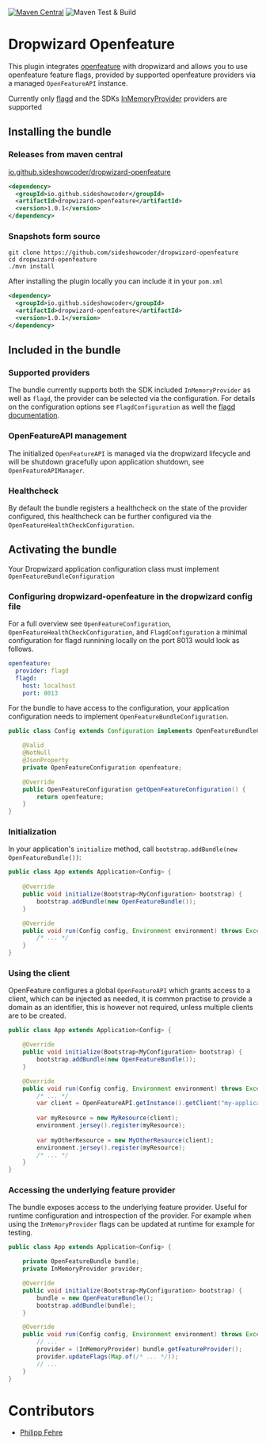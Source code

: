 [![Maven Central](https://maven-badges.sml.io/sonatype-central/io.github.sideshowcoder/dropwizard-openfeature/badge.svg?version=1.0.0)](https://maven-badges.sml.io/sonatype-central/io.github.sideshowcoder/dropwizard-openfeature) ![Maven Test & Build](https://github.com/sideshowcoder/dropwizard-openfeature/actions/workflows/maven-build.yml/badge.svg)

# Dropwizard Openfeature

This plugin integrates [openfeature][1] with dropwizard and allows you to use openfeature feature
flags, provided by supported openfeature providers via a managed `OpenFeatureAPI` instance.

Currently only [flagd][2] and the SDKs [InMemoryProvider][3] providers are supported

## Installing the bundle

### Releases from maven central 

[io.github.sideshowcoder/dropwizard-openfeature][4]

```xml
<dependency>
  <groupId>io.github.sideshowcoder</groupId>
  <artifactId>dropwizard-openfeature</artifactId>
  <version>1.0.1</version>
</dependency>
```

### Snapshots form source

```
git clone https://github.com/sideshowcoder/dropwizard-openfeature
cd dropwizard-openfeature
./mvn install
```

After installing the plugin locally you can include it in your `pom.xml`

```xml
<dependency>
  <groupId>io.github.sideshowcoder</groupId>
  <artifactId>dropwizard-openfeature</artifactId>
  <version>1.0.1</version>
</dependency>
```



## Included in the bundle

### Supported providers

The bundle currently supports both the SDK included `InMemoryProvider` as well as `flagd`, the provider can be selected
via the configuration. For details on the configuration options see `FlagdConfiguration` as well the 
[flagd documentation][5].

### OpenFeatureAPI management

The initialized `OpenFeatureAPI` is managed via the dropwizard lifecycle and will be shutdown gracefully upon 
application shutdown, see `OpenFeatureAPIManager`.

### Healthcheck

By default the bundle registers a healthcheck on the state of the provider configured, this healthcheck can be further 
configured via the `OpenFeatureHealthCheckConfiguration`.

## Activating the bundle

Your Dropwizard application configuration class must implement `OpenFeatureBundleConfiguration`

### Configuring dropwizard-openfeature in the dropwizard config file

For a full overview see `OpenFeatureConfiguration`, `OpenFeatureHealthCheckConfiguration`, and `FlagdConfiguration` a 
minimal configuration for flagd runnining locally on the port 8013 would look as follows.

```yaml
openfeature:
  provider: flagd
  flagd:
    host: localhost
    port: 8013
```

For the bundle to have access to the configuration, your application configuration needs to implement 
`OpenFeatureBundleConfiguration`.

```java
public class Config extends Configuration implements OpenFeatureBundleConfiguration {

    @Valid
    @NotNull
    @JsonProperty
    private OpenFeatureConfiguration openfeature;

    @Override
    public OpenFeatureConfiguration getOpenFeatureConfiguration() {
        return openfeature;
    }
}
```

### Initialization

In your application's `initialize` method, call `bootstrap.addBundle(new OpenFeatureBundle())`:

```java
public class App extends Application<Config> {
    
    @Override
    public void initialize(Bootstrap<MyConfiguration> bootstrap) {
        bootstrap.addBundle(new OpenFeatureBundle());
    }

    @Override
    public void run(Config config, Environment environment) throws Exception {
        /* ... */
    }
}
```

### Using the client

OpenFeature configures a global `OpenFeatureAPI` which grants access to a client, which can be injected as needed, it is 
common practise to provide a domain as an identifier, this is however not required, unless multiple clients are to be 
created.

```java
public class App extends Application<Config> {

    @Override
    public void initialize(Bootstrap<MyConfiguration> bootstrap) {
        bootstrap.addBundle(new OpenFeatureBundle());
    }

    @Override
    public void run(Config config, Environment environment) throws Exception {
        /* ... */
        var client = OpenFeatureAPI.getInstance().getClient("my-application-domain");
        
        var myResource = new MyResource(client);
        environment.jersey().register(myResource);
        
        var myOtherResource = new MyOtherResource(client);
        environment.jersey().register(myResource);
        /* ... */
    }
}
```

### Accessing the underlying feature provider

The bundle exposes access to the underlying feature provider. Useful for runtime configuration and introspection of the 
provider. For example when using the `InMemoryProvider` flags can be updated at runtime for example for testing.

```java
public class App extends Application<Config> {

    private OpenFeatureBundle bundle;
    private InMemoryProvider provider;

    @Override
    public void initialize(Bootstrap<MyConfiguration> bootstrap) {
        bundle = new OpenFeatureBundle();
        bootstrap.addBundle(bundle);
    }

    @Override
    public void run(Config config, Environment environment) throws Exception {
        // ...
        provider = (InMemoryProvider) bundle.getFeatureProvider();
        provider.updateFlags(Map.of(/* ... */));
        // ...
    }
}
```

# Contributors
* [Philipp Fehre](https://github.com/sideshowcoder)

[1]: https://openfeature.dev/
[2]: https://flagd.dev/
[3]: https://github.com/open-feature/java-sdk/blob/main/src/main/java/dev/openfeature/sdk/providers/memory/InMemoryProvider.java
[4]: https://central.sonatype.com/artifact/io.github.sideshowcoder/dropwizard-openfeature
[5]: https://flagd.dev/providers/java/
